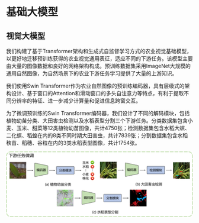 # 基础大模型

## 视觉大模型

我们构建了基于Transformer架构和生成式自监督学习方式的农业视觉基础模型，以更好地迁移预训练获得的农业视觉通用表征，适应不同的下游任务。该模型主要由大量的图像数据和良好的网络架构构成。预训练数据集采用ImageNet大规模的通用自然图像，为自然场景下的农业下游任务学习提供了大量的上游知识。

我们使用Swin Transformer作为农业自然图像的预训练编码器，具有层级式的架构设计、基于窗口的Attention和滑动窗口的多头自注意力等特点，有利于提取不同分辨率的特征、进一步减少计算量和促进信息跨窗交互。

为了微调预训练的Swin Transformer编码器，我们设计了不同的解码模块，包括植物幼苗分类、大田害虫检测以及水稻表型分割三个下游任务。分类数据集包含小麦、玉米、甜菜等12类植物幼苗图像，共计4750张；检测数据集包含水稻大螟、二化螟、稻蝗在内的8类不同时期大田害虫，共计7839张；分割数据集包含水稻秧苗、稻穗、谷粒在内的3类水稻表型图像，共计1754张。

![image-20230505221737342](assets/image-20230505221737342.png)